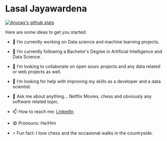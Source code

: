 # Lasal Jayawardena

[![Anurag's github stats](https://github-readme-stats.vercel.app/api?username=LasalJayawardena&hide=issues,contribs&count_private=true&show_icons=true&theme=algolia)](https://github.com/anuraghazra/github-readme-stats)

Here are some ideas to get you started:

- 🔭 I’m currently working on Data science and machine learning projects.

- 🌱 I’m currently following a Bachelor's Degree in Artificial Intelligence and Data Science .

- 👯 I’m looking to collaborate on open sourc projects and any data related or web projects as well.

- 🤔 I’m looking for help with improving my skills as a developer and a data scientist.

- 💬 Ask me about anything... Netflix Movies, chess and obviously any software related topic.

- 📫 How to reach me: <a href="https://www.linkedin.com/in/lasal-jayawardena-3b5b73195/">LinkedIn<a/>

- 😄 Pronouns: He/Him

- ⚡ Fun fact: I love chess and the occasional walks in the countryside.

